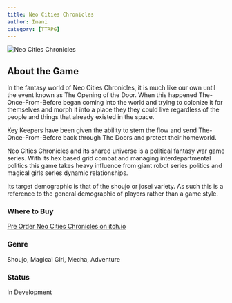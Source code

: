 ```yaml
---
title: Neo Cities Chronicles
author: Imani
category: [TTRPG]
---
```


![Neo Cities Chronicles](docs\_img\NeoCitiesChronicles_logo_72dpi.png)

## About the Game
In the fantasy world of Neo Cities Chronicles, it is much like our own until the event known as The Opening of the Door. When this happened The-Once-From-Before began coming into the world and trying to colonize it for themselves and morph it into a place they they could live regardless of the people and things that already existed in the space. 

Key Keepers have been given the ability to stem the flow and send The-Once-From-Before back through The Doors and protect their homeworld. 

Neo Cities Chronicles and its shared universe is a political fantasy war game series. With its hex based grid combat and managing interdepartmental politics this game takes heavy influence from giant robot series politics and magical girls series dynamic relationships. 

Its target demographic is that of the shoujo or josei variety. As such this is a reference to the general demographic of players rather than a game style. 

### Where to Buy
[Pre Order Neo Cities Chronicles on itch.io](https://margaretcatter.itch.io/neo-cities-chronicles)

### Genre
Shoujo, Magical Girl, Mecha, Adventure

### Status
In Development
<!-- ### Updated -->